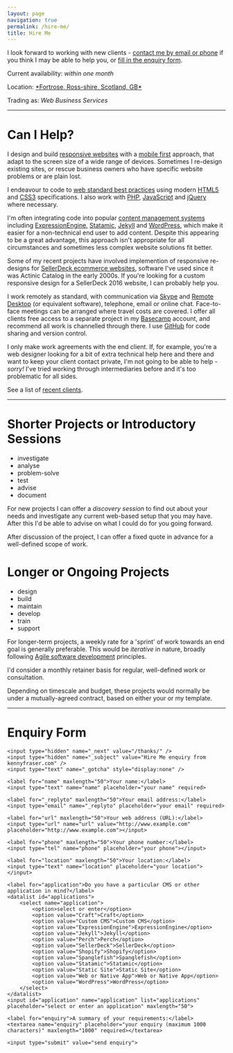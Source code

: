 ```yaml
---
layout: page
navigation: true
permalink: /hire-me/
title: Hire Me
---
```

I look forward to working with new clients - [contact me by email or phone](#contact) if you think I may be able to help you, or [fill in the enquiry form](#enquiry).

Current availability: *within one month*


<span itemprop="address" itemscope itemtype="http://schema.org/PostalAddress">
  Location: 
  <a href="//maps.google.co.uk/?q=IV10">
    *<span itemprop="addressLocality">Fortrose</span>, 
    <span itemprop="addressRegion">Ross-shire</span>, Scotland, 
    <span itemprop="addressCountry">GB</span>*
  </a>
</span>


Trading as: *<span itemprop="affiliation">Web Business Services</span>*

---

# Can I Help?

I design and build [responsive websites](https://en.wikipedia.org/wiki/Responsive_web_design) with a [mobile first](http://www.lukew.com/resources/mobile_first.asp) approach, that adapt to the screen size of a wide range of devices. Sometimes I re-design existing sites, or rescue business owners who have specific website problems or are plain lost.

I endeavour to code to [web standard best practices](http://en.wikipedia.org/wiki/Web_standards) using modern [HTML5](http://en.wikipedia.org/wiki/HTML5) and [CSS3](http://en.wikipedia.org/wiki/CSS) specifications.  I also work with [PHP](http://php.net/manual/en/intro-whatis.php), [JavaScript](http://javascript.about.com/od/reference/p/javascript.htm) and [jQuery](https://jquery.com/) where necessary.

I'm often integrating code into popular [content management systems](http://en.wikipedia.org/wiki/Web_content_management_system) including [ExpressionEngine](http://ellislab.com/expressionengine), [Statamic](http://www.statamic.com), [Jekyll](http://jekyllrb.com/) and [WordPress](http://wordpress.org/), which make it easier for a non-technical end user to add content. Despite this appearing to be a great advantage, this approach isn't appropriate for all circumstances and sometimes less complex website solutions fit better.

Some of my recent projects have involved implemention of responsive re-designs for [SellerDeck ecommerce websites](http://www.sellerdeck.co.uk/index.php/ecommerce-software/category/sellerdeck-desktop), software I've used since it was Actinic Catalog in the early 2000s.  If you're looking for a custom responsive design for a SellerDeck 2016 website, I can probably help you.

I work remotely as standard, with communication via [Skype](http://www.skype.com/en/) and [Remote Desktop](http://windows.microsoft.com/en-gb/windows/connect-using-remote-desktop-connection/) (or equivalent software), telephone, email or online chat.  Face-to-face meetings can be arranged where travel costs are covered.  I offer all clients free access to a separate project in my [Basecamp](https://basecamp.com/) account, and recommend all work is channelled through there. I use [GitHub](https://github.com/kennyifraser) for code sharing and version control.

I only make work agreements with the end client.  If, for example, you're a web designer looking for a bit of extra technical help here and there and want to keep your client contact private, I'm not going to be able to help - *sorry!*  I've tried working through intermediaries before and it's too problematic for all sides.

See a list of [recent clients](/clients).

---

# Shorter Projects or Introductory Sessions 

- investigate
- analyse
- problem-solve
- test
- advise
- document

For new projects I can offer a *discovery session* to find out about your needs and investigate any current web-based setup that you may have. After this I'd be able to advise on what I could do for you going forward.

After discussion of the project, I can offer a fixed quote in advance for a well-defined scope of work. 

# Longer or Ongoing Projects 

- design
- build
- maintain
- develop
- train
- support

For longer-term projects, a weekly rate for a 'sprint' of work towards an end goal is generally preferable.  This would be *iterative* in nature, broadly following [Agile software development](https://en.wikipedia.org/wiki/Agile_software_development#The_Agile_Manifesto) principles.

I'd consider a monthly retainer basis for regular, well-defined work or consultation.

Depending on timescale and budget, these projects would normally be under a mutually-agreed contract, based on either your or my template.

---

<span id="enquiry"></span>

# Enquiry Form 

<form action="https://formspree.io/me@kennyfraser.com" method="POST">

	<input type="hidden" name="_next" value="/thanks/" />
	<input type="hidden" name="_subject" value="Hire Me enquiry from kennyfraser.com" />
	<input type="text" name="_gotcha" style="display:none" />

    <label for="name" maxlength="50">Your name:</label>
    <input type="text" name="name" placeholder="your name" required>

    <label for="_replyto" maxlength="50">Your email address:</label>
    <input type="email" name="_replyto" placeholder="your email" required>

	<label for="url" maxlength="50">Your web address (URL):</label>
    <input type="url" name="url" value="http://www.example.com" placeholder="http://www.example.com"></input>

	<label for="phone" maxlength="50">Your phone number:</label>
    <input type="tel" name="phone" placeholder="your phone"></input>

	<label for="location" maxlength="50">Your location:</label>
    <input type="text" name="location" placeholder="your location"></input>

    <label for="application">Do you have a particular CMS or other application in mind?</label>
    <datalist id="applications">
		<select name="application">
			<option>select or enter</option>
		    <option value="Craft">Craft</option>
		    <option value="Custom CMS">Custom CMS</option>
		    <option value="ExpressionEngine">ExpressionEngine</option>
		    <option value="Jekyll">Jekyll</option>
		    <option value="Perch">Perch</option>	    
		    <option value="SellerDeck">SellerDeck</option>
		    <option value="Shopify">Shopify</option>
		    <option value="Spanglefish">Spanglefish</option>	    
		    <option value="Statamic">Statamic</option>
		    <option value="Static Site">Static Site</option>
		    <option value="Web or Native App">Web or Native App</option>	    
		    <option value="WordPress">WordPress</option>	 
		</select>
	</datalist>
	<input id="application" name="application" list="applications" placeholder="select or enter an application" maxlength="50">

    <label for="enquiry">A summary of your requirements:</label>
	<textarea name="enquiry" placeholder="your enquiry (maximum 1000 characters)" maxlength="1000" required></textarea>

    <input type="submit" value="send enquiry">

</form>
